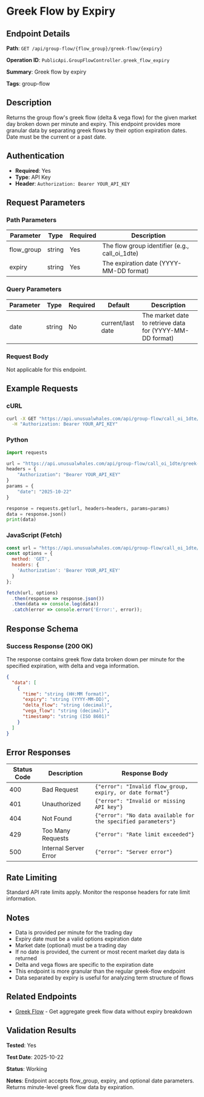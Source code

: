 # Greek Flow by Expiry

## Endpoint Details

**Path**: `GET /api/group-flow/{flow_group}/greek-flow/{expiry}`

**Operation ID**: `PublicApi.GroupFlowController.greek_flow_expiry`

**Summary**: Greek flow by expiry

**Tags**: group-flow

## Description

Returns the group flow's greek flow (delta & vega flow) for the given market day broken down per minute and expiry. This endpoint provides more granular data by separating greek flows by their option expiration dates. Date must be the current or a past date.

## Authentication

- **Required**: Yes
- **Type**: API Key
- **Header**: `Authorization: Bearer YOUR_API_KEY`

## Request Parameters

### Path Parameters

| Parameter | Type | Required | Description |
|-----------|------|----------|-------------|
| flow_group | string | Yes | The flow group identifier (e.g., call_oi_1dte) |
| expiry | string | Yes | The expiration date (YYYY-MM-DD format) |

### Query Parameters

| Parameter | Type | Required | Default | Description |
|-----------|------|----------|---------|-------------|
| date | string | No | current/last date | The market date to retrieve data for (YYYY-MM-DD format) |

### Request Body

Not applicable for this endpoint.

## Example Requests

### cURL

```bash
curl -X GET "https://api.unusualwhales.com/api/group-flow/call_oi_1dte/greek-flow/2025-11-21?date=2025-10-22" \
  -H "Authorization: Bearer YOUR_API_KEY"
```

### Python

```python
import requests

url = "https://api.unusualwhales.com/api/group-flow/call_oi_1dte/greek-flow/2025-11-21"
headers = {
    "Authorization": "Bearer YOUR_API_KEY"
}
params = {
    "date": "2025-10-22"
}

response = requests.get(url, headers=headers, params=params)
data = response.json()
print(data)
```

### JavaScript (Fetch)

```javascript
const url = "https://api.unusualwhales.com/api/group-flow/call_oi_1dte/greek-flow/2025-11-21?date=2025-10-22";
const options = {
  method: 'GET',
  headers: {
    'Authorization': 'Bearer YOUR_API_KEY'
  }
};

fetch(url, options)
  .then(response => response.json())
  .then(data => console.log(data))
  .catch(error => console.error('Error:', error));
```

## Response Schema

### Success Response (200 OK)

The response contains greek flow data broken down per minute for the specified expiration, with delta and vega information.

```json
{
  "data": [
    {
      "time": "string (HH:MM format)",
      "expiry": "string (YYYY-MM-DD)",
      "delta_flow": "string (decimal)",
      "vega_flow": "string (decimal)",
      "timestamp": "string (ISO 8601)"
    }
  ]
}
```

## Error Responses

| Status Code | Description | Response Body |
|-------------|-------------|---------------|
| 400 | Bad Request | `{"error": "Invalid flow_group, expiry, or date format"}` |
| 401 | Unauthorized | `{"error": "Invalid or missing API key"}` |
| 404 | Not Found | `{"error": "No data available for the specified parameters"}` |
| 429 | Too Many Requests | `{"error": "Rate limit exceeded"}` |
| 500 | Internal Server Error | `{"error": "Server error"}` |

## Rate Limiting

Standard API rate limits apply. Monitor the response headers for rate limit information.

## Notes

- Data is provided per minute for the trading day
- Expiry date must be a valid options expiration date
- Market date (optional) must be a trading day
- If no date is provided, the current or most recent market day data is returned
- Delta and vega flows are specific to the expiration date
- This endpoint is more granular than the regular greek-flow endpoint
- Data separated by expiry is useful for analyzing term structure of flows

## Related Endpoints

- [Greek Flow](/docs/group-flow/greek-flow.md) - Get aggregate greek flow data without expiry breakdown

## Validation Results

**Tested**: Yes

**Test Date**: 2025-10-22

**Status**: Working

**Notes**: Endpoint accepts flow_group, expiry, and optional date parameters. Returns minute-level greek flow data by expiration.
